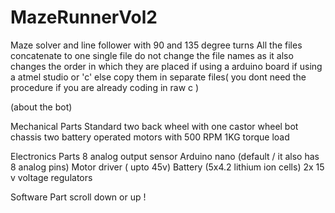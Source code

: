 # MazeRunnerVol2
Maze solver and line follower with 90 and 135 degree turns
All the files concatenate to one single file do not change the file names as it also changes the order in which they are placed if using a arduino board if using a atmel studio or 'c' else copy them in separate files( you dont need the procedure if you are already coding in raw c )

(about the bot) 

Mechanical Parts
Standard two back wheel with one castor wheel bot chassis
two battery operated motors with 500 RPM 1KG torque load

Electronics Parts
8 analog output sensor
Arduino nano (default /  it also has 8 analog pins)
Motor driver ( upto 45v)
Battery (5x4.2 lithium ion cells)
2x 15 v voltage regulators

Software Part 
scroll down or up !
